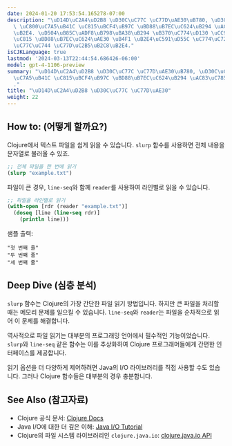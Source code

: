 ```yaml
---
date: 2024-01-20 17:53:54.165278-07:00
description: "\uD14D\uC2A4\uD2B8 \uD30C\uC77C \uC77D\uAE30\uB780, \uD30C\uC77C\uC5D0\
  \ \uC800\uC7A5\uB41C \uC815\uBCF4\uB97C \uBD88\uB7EC\uC624\uB294 \uAC83\uC785\uB2C8\
  \uB2E4. \uD504\uB85C\uADF8\uB798\uBA38\uB294 \uB370\uC774\uD130 \uCC98\uB9AC, \uC124\
  \uC815 \uBD88\uB7EC\uC624\uAE30 \uB4F1 \uB2E4\uC591\uD55C \uC774\uC720\uB85C \uD30C\
  \uC77C\uC744 \uC77D\uC2B5\uB2C8\uB2E4."
isCJKLanguage: true
lastmod: '2024-03-13T22:44:54.686426-06:00'
model: gpt-4-1106-preview
summary: "\uD14D\uC2A4\uD2B8 \uD30C\uC77C \uC77D\uAE30\uB780, \uD30C\uC77C\uC5D0 \uC800\
  \uC7A5\uB41C \uC815\uBCF4\uB97C \uBD88\uB7EC\uC624\uB294 \uAC83\uC785\uB2C8\uB2E4\
  ."
title: "\uD14D\uC2A4\uD2B8 \uD30C\uC77C \uC77D\uAE30"
weight: 22
---
```


## How to: (어떻게 할까요?)
Clojure에서 텍스트 파일을 쉽게 읽을 수 있습니다. `slurp` 함수를 사용하면 전체 내용을 문자열로 불러올 수 있죠.

```Clojure
;; 전체 파일을 한 번에 읽기
(slurp "example.txt")
```

파일이 큰 경우, `line-seq`와 함께 `reader`를 사용하여 라인별로 읽을 수 있습니다.

```Clojure
;; 파일을 라인별로 읽기
(with-open [rdr (reader "example.txt")]
  (doseq [line (line-seq rdr)]
    (println line)))
```

샘플 출력:

```
"첫 번째 줄"
"두 번째 줄"
"세 번째 줄"
```

## Deep Dive (심층 분석)
`slurp` 함수는 Clojure의 가장 간단한 파일 읽기 방법입니다. 하지만 큰 파일을 처리할 때는 메모리 문제를 일으킬 수 있습니다. `line-seq`와 `reader`는 파일을 순차적으로 읽어 이 문제를 해결합니다.

역사적으로 파일 읽기는 대부분의 프로그래밍 언어에서 필수적인 기능이었습니다. `slurp`와 `line-seq` 같은 함수는 이를 추상화하여 Clojure 프로그래머들에게 간편한 인터페이스를 제공합니다.

읽기 옵션을 더 다양하게 제어하려면 Java의 I/O 라이브러리를 직접 사용할 수도 있습니다. 그러나 Clojure 함수들은 대부분의 경우 충분합니다.

## See Also (참고자료)
- Clojure 공식 문서: [Clojure Docs](https://clojure.org/api/api)
- Java I/O에 대한 더 깊은 이해: [Java I/O Tutorial](https://docs.oracle.com/javase/tutorial/essential/io/)
- Clojure의 파일 시스템 라이브러리인 `clojure.java.io`: [clojure.java.io API](https://clojure.github.io/clojure/clojure.java.io-api.html)
